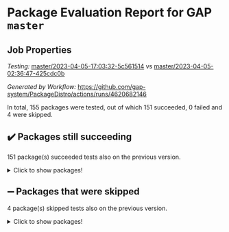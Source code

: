 # Package Evaluation Report for GAP `master`

## Job Properties

*Testing:* [master/2023-04-05-17:03:32-5c561514](https://github.com/gap-system/PackageDistro/blob/data/reports/master/2023-04-05-17:03:32-5c561514) vs [master/2023-04-05-02:36:47-425cdc0b](https://github.com/gap-system/PackageDistro/blob/data/reports/master/2023-04-05-02:36:47-425cdc0b)

*Generated by Workflow:* https://github.com/gap-system/PackageDistro/actions/runs/4620682146

In total, 155 packages were tested, out of which 151 succeeded, 0 failed and 4 were skipped.

## :heavy_check_mark: Packages still succeeding

151 package(s) succeeded tests also on the previous version.
<details><summary>Click to show packages!</summary>

- 4ti2interface 2023.02-04 [(success)](https://github.com/gap-system/PackageDistro/actions/runs/4620682146/jobs/8171427759)
- ace 5.6.2 [(success)](https://github.com/gap-system/PackageDistro/actions/runs/4620682146/jobs/8171427920)
- aclib 1.3.2 [(success)](https://github.com/gap-system/PackageDistro/actions/runs/4620682146/jobs/8171428052)
- agt 0.3.1 [(success)](https://github.com/gap-system/PackageDistro/actions/runs/4620682146/jobs/8171428213)
- alnuth 3.2.1 [(success)](https://github.com/gap-system/PackageDistro/actions/runs/4620682146/jobs/8171428351)
- anupq 3.3.0 [(success)](https://github.com/gap-system/PackageDistro/actions/runs/4620682146/jobs/8171428500)
- atlasrep 2.1.6 [(success)](https://github.com/gap-system/PackageDistro/actions/runs/4620682146/jobs/8171428690)
- autodoc 2022.10.20 [(success)](https://github.com/gap-system/PackageDistro/actions/runs/4620682146/jobs/8171428832)
- automata 1.15 [(success)](https://github.com/gap-system/PackageDistro/actions/runs/4620682146/jobs/8171428993)
- automgrp 1.3.2 [(success)](https://github.com/gap-system/PackageDistro/actions/runs/4620682146/jobs/8171429148)
- autpgrp 1.11 [(success)](https://github.com/gap-system/PackageDistro/actions/runs/4620682146/jobs/8171429304)
- cap 2023.04-01 [(success)](https://github.com/gap-system/PackageDistro/actions/runs/4620682146/jobs/8171429451)
- caratinterface 2.3.5 [(success)](https://github.com/gap-system/PackageDistro/actions/runs/4620682146/jobs/8171429607)
- cddinterface 2022.11.01 [(success)](https://github.com/gap-system/PackageDistro/actions/runs/4620682146/jobs/8171429765)
- circle 1.6.6 [(success)](https://github.com/gap-system/PackageDistro/actions/runs/4620682146/jobs/8171429904)
- classicpres 1.22 [(success)](https://github.com/gap-system/PackageDistro/actions/runs/4620682146/jobs/8171430073)
- cohomolo 1.6.11 [(success)](https://github.com/gap-system/PackageDistro/actions/runs/4620682146/jobs/8171430302)
- congruence 1.2.5 [(success)](https://github.com/gap-system/PackageDistro/actions/runs/4620682146/jobs/8171430429)
- corelg 1.56 [(success)](https://github.com/gap-system/PackageDistro/actions/runs/4620682146/jobs/8171430598)
- crime 1.6 [(success)](https://github.com/gap-system/PackageDistro/actions/runs/4620682146/jobs/8171430814)
- crisp 1.4.6 [(success)](https://github.com/gap-system/PackageDistro/actions/runs/4620682146/jobs/8171431022)
- crypting 0.10.4 [(success)](https://github.com/gap-system/PackageDistro/actions/runs/4620682146/jobs/8171431167)
- cryst 4.1.26 [(success)](https://github.com/gap-system/PackageDistro/actions/runs/4620682146/jobs/8171431328)
- crystcat 1.1.10 [(success)](https://github.com/gap-system/PackageDistro/actions/runs/4620682146/jobs/8171431511)
- ctbllib 1.3.5 [(success)](https://github.com/gap-system/PackageDistro/actions/runs/4620682146/jobs/8171431650)
- cubefree 1.19 [(success)](https://github.com/gap-system/PackageDistro/actions/runs/4620682146/jobs/8171431842)
- curlinterface 2.3.1 [(success)](https://github.com/gap-system/PackageDistro/actions/runs/4620682146/jobs/8171431997)
- cvec 2.8.1 [(success)](https://github.com/gap-system/PackageDistro/actions/runs/4620682146/jobs/8171432144)
- datastructures 0.3.0 [(success)](https://github.com/gap-system/PackageDistro/actions/runs/4620682146/jobs/8171432284)
- deepthought 1.0.6 [(success)](https://github.com/gap-system/PackageDistro/actions/runs/4620682146/jobs/8171432490)
- design 1.8 [(success)](https://github.com/gap-system/PackageDistro/actions/runs/4620682146/jobs/8171432634)
- difsets 2.3.1 [(success)](https://github.com/gap-system/PackageDistro/actions/runs/4620682146/jobs/8171432774)
- digraphs 1.6.2 [(success)](https://github.com/gap-system/PackageDistro/actions/runs/4620682146/jobs/8171432917)
- edim 1.3.7 [(success)](https://github.com/gap-system/PackageDistro/actions/runs/4620682146/jobs/8171433061)
- example 4.3.4 [(success)](https://github.com/gap-system/PackageDistro/actions/runs/4620682146/jobs/8171433190)
- examplesforhomalg 2023.02-04 [(success)](https://github.com/gap-system/PackageDistro/actions/runs/4620682146/jobs/8171433324)
- factint 1.6.3 [(success)](https://github.com/gap-system/PackageDistro/actions/runs/4620682146/jobs/8171433468)
- ferret 1.0.9 [(success)](https://github.com/gap-system/PackageDistro/actions/runs/4620682146/jobs/8171433676)
- fga 1.5.0 [(success)](https://github.com/gap-system/PackageDistro/actions/runs/4620682146/jobs/8171433857)
- fining 1.5.5 [(success)](https://github.com/gap-system/PackageDistro/actions/runs/4620682146/jobs/8171433989)
- float 1.0.3 [(success)](https://github.com/gap-system/PackageDistro/actions/runs/4620682146/jobs/8171434140)
- format 1.4.3 [(success)](https://github.com/gap-system/PackageDistro/actions/runs/4620682146/jobs/8171434297)
- forms 1.2.9 [(success)](https://github.com/gap-system/PackageDistro/actions/runs/4620682146/jobs/8171434414)
- fplsa 1.2.6 [(success)](https://github.com/gap-system/PackageDistro/actions/runs/4620682146/jobs/8171434535)
- fr 2.4.12 [(success)](https://github.com/gap-system/PackageDistro/actions/runs/4620682146/jobs/8171434686)
- francy 1.2.5 [(success)](https://github.com/gap-system/PackageDistro/actions/runs/4620682146/jobs/8171434851)
- fwtree 1.3 [(success)](https://github.com/gap-system/PackageDistro/actions/runs/4620682146/jobs/8171434986)
- gapdoc 1.6.6 [(success)](https://github.com/gap-system/PackageDistro/actions/runs/4620682146/jobs/8171435056)
- gauss 2023.02-04 [(success)](https://github.com/gap-system/PackageDistro/actions/runs/4620682146/jobs/8171435257)
- gaussforhomalg 2023.02-04 [(success)](https://github.com/gap-system/PackageDistro/actions/runs/4620682146/jobs/8171435410)
- gbnp 1.0.5 [(success)](https://github.com/gap-system/PackageDistro/actions/runs/4620682146/jobs/8171435600)
- generalizedmorphismsforcap 2023.03-01 [(success)](https://github.com/gap-system/PackageDistro/actions/runs/4620682146/jobs/8171435829)
- genss 1.6.8 [(success)](https://github.com/gap-system/PackageDistro/actions/runs/4620682146/jobs/8171436015)
- gradedmodules 2023.02-04 [(success)](https://github.com/gap-system/PackageDistro/actions/runs/4620682146/jobs/8171436151)
- gradedringforhomalg 2023.02-04 [(success)](https://github.com/gap-system/PackageDistro/actions/runs/4620682146/jobs/8171436306)
- grape 4.9.0 [(success)](https://github.com/gap-system/PackageDistro/actions/runs/4620682146/jobs/8171436471)
- groupoids 1.73 [(success)](https://github.com/gap-system/PackageDistro/actions/runs/4620682146/jobs/8171436657)
- grpconst 2.6.4 [(success)](https://github.com/gap-system/PackageDistro/actions/runs/4620682146/jobs/8171436800)
- guarana 0.96.3 [(success)](https://github.com/gap-system/PackageDistro/actions/runs/4620682146/jobs/8171436923)
- guava 3.18 [(success)](https://github.com/gap-system/PackageDistro/actions/runs/4620682146/jobs/8171437094)
- hap 1.54 [(success)](https://github.com/gap-system/PackageDistro/actions/runs/4620682146/jobs/8171437268)
- hapcryst 0.1.15 [(success)](https://github.com/gap-system/PackageDistro/actions/runs/4620682146/jobs/8171437418)
- hecke 1.5.3 [(success)](https://github.com/gap-system/PackageDistro/actions/runs/4620682146/jobs/8171437551)
- help 3.5 [(success)](https://github.com/gap-system/PackageDistro/actions/runs/4620682146/jobs/8171437679)
- homalg 2023.02-05 [(success)](https://github.com/gap-system/PackageDistro/actions/runs/4620682146/jobs/8171437851)
- homalgtocas 2023.02-04 [(success)](https://github.com/gap-system/PackageDistro/actions/runs/4620682146/jobs/8171437982)
- idrel 2.45 [(success)](https://github.com/gap-system/PackageDistro/actions/runs/4620682146/jobs/8171438115)
- images 1.3.1 [(success)](https://github.com/gap-system/PackageDistro/actions/runs/4620682146/jobs/8171438250)
- intpic 0.3.0 [(success)](https://github.com/gap-system/PackageDistro/actions/runs/4620682146/jobs/8171438412)
- io 4.8.1 [(success)](https://github.com/gap-system/PackageDistro/actions/runs/4620682146/jobs/8171438551)
- io_forhomalg 2023.02-04 [(success)](https://github.com/gap-system/PackageDistro/actions/runs/4620682146/jobs/8171438680)
- irredsol 1.4.4 [(success)](https://github.com/gap-system/PackageDistro/actions/runs/4620682146/jobs/8171438881)
- json 2.1.1 [(success)](https://github.com/gap-system/PackageDistro/actions/runs/4620682146/jobs/8171439023)
- jupyterkernel 1.5.0 [(success)](https://github.com/gap-system/PackageDistro/actions/runs/4620682146/jobs/8171439164)
- jupyterviz 1.5.6 [(success)](https://github.com/gap-system/PackageDistro/actions/runs/4620682146/jobs/8171439308)
- kan 1.35 [(success)](https://github.com/gap-system/PackageDistro/actions/runs/4620682146/jobs/8171439466)
- kbmag 1.5.11 [(success)](https://github.com/gap-system/PackageDistro/actions/runs/4620682146/jobs/8171439634)
- laguna 3.9.6 [(success)](https://github.com/gap-system/PackageDistro/actions/runs/4620682146/jobs/8171439765)
- liealgdb 2.2.1 [(success)](https://github.com/gap-system/PackageDistro/actions/runs/4620682146/jobs/8171439924)
- liepring 2.8 [(success)](https://github.com/gap-system/PackageDistro/actions/runs/4620682146/jobs/8171440096)
- liering 2.4.2 [(success)](https://github.com/gap-system/PackageDistro/actions/runs/4620682146/jobs/8171440264)
- linearalgebraforcap 2023.03-06 [(success)](https://github.com/gap-system/PackageDistro/actions/runs/4620682146/jobs/8171440432)
- localizeringforhomalg 2023.02-04 [(success)](https://github.com/gap-system/PackageDistro/actions/runs/4620682146/jobs/8171440586)
- loops 3.4.3 [(success)](https://github.com/gap-system/PackageDistro/actions/runs/4620682146/jobs/8171440762)
- lpres 1.0.3 [(success)](https://github.com/gap-system/PackageDistro/actions/runs/4620682146/jobs/8171440912)
- majoranaalgebras 1.5.1 [(success)](https://github.com/gap-system/PackageDistro/actions/runs/4620682146/jobs/8171441051)
- mapclass 1.4.6 [(success)](https://github.com/gap-system/PackageDistro/actions/runs/4620682146/jobs/8171441214)
- matgrp 0.70 [(success)](https://github.com/gap-system/PackageDistro/actions/runs/4620682146/jobs/8171441371)
- matricesforhomalg 2023.02-04 [(success)](https://github.com/gap-system/PackageDistro/actions/runs/4620682146/jobs/8171441538)
- modisom 2.5.4 [(success)](https://github.com/gap-system/PackageDistro/actions/runs/4620682146/jobs/8171441703)
- modulepresentationsforcap 2023.03-01 [(success)](https://github.com/gap-system/PackageDistro/actions/runs/4620682146/jobs/8171441885)
- modules 2023.02-04 [(success)](https://github.com/gap-system/PackageDistro/actions/runs/4620682146/jobs/8171442054)
- monoidalcategories 2023.03-04 [(success)](https://github.com/gap-system/PackageDistro/actions/runs/4620682146/jobs/8171442250)
- nconvex 2022.09-01 [(success)](https://github.com/gap-system/PackageDistro/actions/runs/4620682146/jobs/8171442414)
- nilmat 1.4.2 [(success)](https://github.com/gap-system/PackageDistro/actions/runs/4620682146/jobs/8171442559)
- nock 1.5 [(success)](https://github.com/gap-system/PackageDistro/actions/runs/4620682146/jobs/8171442707)
- normalizinterface 1.3.5 [(success)](https://github.com/gap-system/PackageDistro/actions/runs/4620682146/jobs/8171442876)
- nq 2.5.10 [(success)](https://github.com/gap-system/PackageDistro/actions/runs/4620682146/jobs/8171443013)
- numericalsgps 1.3.1 [(success)](https://github.com/gap-system/PackageDistro/actions/runs/4620682146/jobs/8171443166)
- openmath 11.5.3 [(success)](https://github.com/gap-system/PackageDistro/actions/runs/4620682146/jobs/8171443320)
- orb 4.9.0 [(success)](https://github.com/gap-system/PackageDistro/actions/runs/4620682146/jobs/8171443537)
- packagemanager 1.4.1 [(success)](https://github.com/gap-system/PackageDistro/actions/runs/4620682146/jobs/8171443743)
- patternclass 2.4.3 [(success)](https://github.com/gap-system/PackageDistro/actions/runs/4620682146/jobs/8171443947)
- permut 2.0.4 [(success)](https://github.com/gap-system/PackageDistro/actions/runs/4620682146/jobs/8171444119)
- polenta 1.3.10 [(success)](https://github.com/gap-system/PackageDistro/actions/runs/4620682146/jobs/8171444292)
- polymaking 0.8.6 [(success)](https://github.com/gap-system/PackageDistro/actions/runs/4620682146/jobs/8171444444)
- primgrp 3.4.4 [(success)](https://github.com/gap-system/PackageDistro/actions/runs/4620682146/jobs/8171444590)
- profiling 2.5.2 [(success)](https://github.com/gap-system/PackageDistro/actions/runs/4620682146/jobs/8171444851)
- qpa 1.34 [(success)](https://github.com/gap-system/PackageDistro/actions/runs/4620682146/jobs/8171445020)
- quagroup 1.8.3 [(success)](https://github.com/gap-system/PackageDistro/actions/runs/4620682146/jobs/8171445185)
- radiroot 2.9 [(success)](https://github.com/gap-system/PackageDistro/actions/runs/4620682146/jobs/8171445346)
- rcwa 4.7.1 [(success)](https://github.com/gap-system/PackageDistro/actions/runs/4620682146/jobs/8171445517)
- rds 1.8 [(success)](https://github.com/gap-system/PackageDistro/actions/runs/4620682146/jobs/8171445674)
- recog 1.4.2 [(success)](https://github.com/gap-system/PackageDistro/actions/runs/4620682146/jobs/8171445822)
- repndecomp 1.3.0 [(success)](https://github.com/gap-system/PackageDistro/actions/runs/4620682146/jobs/8171445977)
- repsn 3.1.1 [(success)](https://github.com/gap-system/PackageDistro/actions/runs/4620682146/jobs/8171446134)
- resclasses 4.7.3 [(success)](https://github.com/gap-system/PackageDistro/actions/runs/4620682146/jobs/8171446337)
- ringsforhomalg 2023.02-05 [(success)](https://github.com/gap-system/PackageDistro/actions/runs/4620682146/jobs/8171446496)
- sco 2023.02-04 [(success)](https://github.com/gap-system/PackageDistro/actions/runs/4620682146/jobs/8171446680)
- scscp 2.4.1 [(success)](https://github.com/gap-system/PackageDistro/actions/runs/4620682146/jobs/8171446864)
- semigroups 5.2.1 [(success)](https://github.com/gap-system/PackageDistro/actions/runs/4620682146/jobs/8171446992)
- sglppow 2.3 [(success)](https://github.com/gap-system/PackageDistro/actions/runs/4620682146/jobs/8171447163)
- sgpviz 0.999.5 [(success)](https://github.com/gap-system/PackageDistro/actions/runs/4620682146/jobs/8171447337)
- simpcomp 2.1.14 [(success)](https://github.com/gap-system/PackageDistro/actions/runs/4620682146/jobs/8171447485)
- singular 2023.02.09 [(success)](https://github.com/gap-system/PackageDistro/actions/runs/4620682146/jobs/8171447614)
- sl2reps 1.1 [(success)](https://github.com/gap-system/PackageDistro/actions/runs/4620682146/jobs/8171447797)
- sla 1.5.3 [(success)](https://github.com/gap-system/PackageDistro/actions/runs/4620682146/jobs/8171447957)
- smallgrp 1.5.2 [(success)](https://github.com/gap-system/PackageDistro/actions/runs/4620682146/jobs/8171448143)
- smallsemi 0.6.13 [(success)](https://github.com/gap-system/PackageDistro/actions/runs/4620682146/jobs/8171448412)
- sonata 2.9.6 [(success)](https://github.com/gap-system/PackageDistro/actions/runs/4620682146/jobs/8171448571)
- sophus 1.27 [(success)](https://github.com/gap-system/PackageDistro/actions/runs/4620682146/jobs/8171448745)
- spinsym 1.5.2 [(success)](https://github.com/gap-system/PackageDistro/actions/runs/4620682146/jobs/8171448912)
- standardff 0.9.4 [(success)](https://github.com/gap-system/PackageDistro/actions/runs/4620682146/jobs/8171449168)
- symbcompcc 1.3.2 [(success)](https://github.com/gap-system/PackageDistro/actions/runs/4620682146/jobs/8171449345)
- thelma 1.3 [(success)](https://github.com/gap-system/PackageDistro/actions/runs/4620682146/jobs/8171449478)
- tomlib 1.2.9 [(success)](https://github.com/gap-system/PackageDistro/actions/runs/4620682146/jobs/8171449616)
- toolsforhomalg 2023.03-01 [(success)](https://github.com/gap-system/PackageDistro/actions/runs/4620682146/jobs/8171449764)
- toric 1.9.5 [(success)](https://github.com/gap-system/PackageDistro/actions/runs/4620682146/jobs/8171449978)
- toricvarieties 2022.07.13 [(success)](https://github.com/gap-system/PackageDistro/actions/runs/4620682146/jobs/8171450148)
- transgrp 3.6.3 [(success)](https://github.com/gap-system/PackageDistro/actions/runs/4620682146/jobs/8171450309)
- ugaly 4.0.3 [(success)](https://github.com/gap-system/PackageDistro/actions/runs/4620682146/jobs/8171450474)
- unipot 1.5 [(success)](https://github.com/gap-system/PackageDistro/actions/runs/4620682146/jobs/8171450642)
- unitlib 4.2.0 [(success)](https://github.com/gap-system/PackageDistro/actions/runs/4620682146/jobs/8171450780)
- utils 0.82 [(success)](https://github.com/gap-system/PackageDistro/actions/runs/4620682146/jobs/8171450940)
- uuid 0.7 [(success)](https://github.com/gap-system/PackageDistro/actions/runs/4620682146/jobs/8171451101)
- walrus 0.9991 [(success)](https://github.com/gap-system/PackageDistro/actions/runs/4620682146/jobs/8171451274)
- wedderga 4.10.3 [(success)](https://github.com/gap-system/PackageDistro/actions/runs/4620682146/jobs/8171451471)
- xmod 2.91 [(success)](https://github.com/gap-system/PackageDistro/actions/runs/4620682146/jobs/8171451627)
- xmodalg 1.23 [(success)](https://github.com/gap-system/PackageDistro/actions/runs/4620682146/jobs/8171451735)
- yangbaxter 0.10.3 [(success)](https://github.com/gap-system/PackageDistro/actions/runs/4620682146/jobs/8171452038)
- zeromqinterface 0.14 [(success)](https://github.com/gap-system/PackageDistro/actions/runs/4620682146/jobs/8171452219)
</details>

## :heavy_minus_sign: Packages that were skipped

4 package(s) skipped tests also on the previous version.
<details><summary>Click to show packages!</summary>

- browse 1.8.21 [(skipped)](https://github.com/gap-system/PackageDistro/actions/runs/4620682146/jobs/8171126178)
- itc 1.5.1 [(skipped)](https://github.com/gap-system/PackageDistro/actions/runs/4620682146/jobs/8171126178)
- polycyclic 2.16 [(skipped)](https://github.com/gap-system/PackageDistro/actions/runs/4620682146/jobs/8171126178)
- xgap 4.31 [(skipped)](https://github.com/gap-system/PackageDistro/actions/runs/4620682146/jobs/8171126178)
</details>

